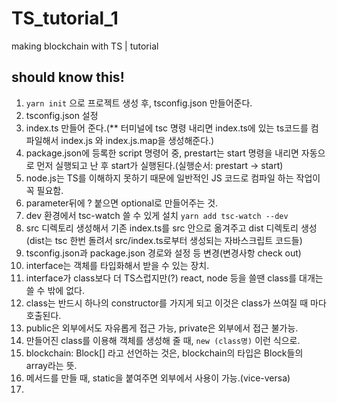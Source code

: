 # TS_tutorial_1
making blockchain with TS | tutorial

## should know this!
1. ```yarn init``` 으로 프로젝트 생성 후, tsconfig.json 만들어준다.
2. tsconfig.json 설정
3. index.ts 만들어 준다.(** 터미널에 tsc 명령 내리면 index.ts에 있는 ts코드를 컴파일해서 index.js 와 index.js.map을 생성해준다.)
4. package.json에 등록한 script 명령어 중, prestart는 start 명령을 내리면 자동으로 먼저 실행되고 난 후 start가 실행된다.(실행순서: prestart -> start)
5. node.js는 TS를 이해하지 못하기 때문에 일반적인 JS 코드로 컴파일 하는 작업이 꼭 필요함.
6. parameter뒤에 ? 붙으면 optional로 만들어주는 것.
7. dev 환경에서 tsc-watch 쓸 수 있게 설치 ```yarn add tsc-watch --dev```
8. src 디렉토리 생성해서 기존 index.ts를 src 안으로 옮겨주고 dist 디렉토리 생성(dist는 tsc 한번 돌려서 src/index.ts로부터 생성되는 자바스크립트 코드들)
9. tsconfig.json과 package.json 경로와 설정 등 변경(변경사항 check out)
10. interface는 객체를 타입화해서 받을 수 있는 장치.
11. interface가 class보다 더 TS스럽지만(?) react, node 등을 쓸땐 class를 대개는 쓸 수 밖에 없다.
12. class는 반드시 하나의 constructor를 가지게 되고 이것은 class가 쓰여질 때 마다 호출된다.
13. public은 외부에서도 자유롭게 접근 가능, private은 외부에서 접근 불가능.
14. 만들어진 class를 이용해 객체를 생성해 줄 때, ```new (class명)``` 이런 식으로.
15. blockchain: Block[] 라고 선언하는 것은, blockchain의 타입은 Block들의 array라는 뜻.
16. 메서드를 만들 때, static을 붙여주면 외부에서 사용이 가능.(vice-versa)
17. 